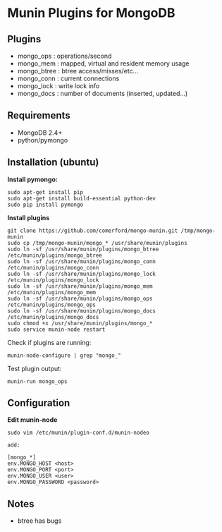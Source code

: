
Munin Plugins for MongoDB
============

Plugins
----------
* mongo_ops   : operations/second
* mongo_mem   : mapped, virtual and resident memory usage
* mongo_btree : btree access/misses/etc...
* mongo_conn  : current connections
* mongo_lock  : write lock info
* mongo_docs  : number of documents (inserted, updated...)

Requirements
-----------
* MongoDB 2.4+
* python/pymongo

Installation (ubuntu)
------------

**Install pymongo:**

    sudo apt-get install pip
    sudo apt-get install build-essential python-dev
    sudo pip install pymongo

**Install plugins**

    git clone https://github.com/comerford/mongo-munin.git /tmp/mongo-munin
    sudo cp /tmp/mongo-munin/mongo_* /usr/share/munin/plugins
    sudo ln -sf /usr/share/munin/plugins/mongo_btree /etc/munin/plugins/mongo_btree
    sudo ln -sf /usr/share/munin/plugins/mongo_conn /etc/munin/plugins/mongo_conn
    sudo ln -sf /usr/share/munin/plugins/mongo_lock /etc/munin/plugins/mongo_lock
    sudo ln -sf /usr/share/munin/plugins/mongo_mem /etc/munin/plugins/mongo_mem
    sudo ln -sf /usr/share/munin/plugins/mongo_ops /etc/munin/plugins/mongo_ops
    sudo ln -sf /usr/share/munin/plugins/mongo_docs /etc/munin/plugins/mongo_docs
    sudo chmod +x /usr/share/munin/plugins/mongo_*
    sudo service munin-node restart

Check if plugins are running:

    munin-node-configure | grep "mongo_"

Test plugin output:

    munin-run mongo_ops

Configuration
-------

**Edit munin-node**

    sudo vim /etc/munin/plugin-conf.d/munin-nodeo

    add:

    [mongo_*]
    env.MONGO_HOST <host>
    env.MONGO_PORT <port>
    env.MONGO_USER <user>
    env.MONGO_PASSWORD <password>


Notes
-----------
* btree has bugs
